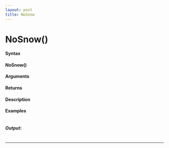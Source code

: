 ```yaml
---
layout: post
title: NoSnow
---
```


# NoSnow()


#### Syntax

#### NoSnow()

#### Arguments

#### Returns

#### Description

#### Examples

```

```

##### Output:

```

```

---
